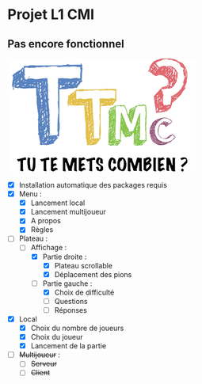 # Projet L1 CMI

## Pas encore fonctionnel

![TTMC Logo](/client-side/ttmc/logo_accueil.png)

* [x] Installation automatique des packages requis
* [x] Menu :
  * [x] Lancement local
  * [x] Lancement multijoueur
  * [x] A propos
  * [x] Règles

* [ ] Plateau :
  * [ ] Affichage :
    * [x] Partie droite :
      * [x] Plateau scrollable
      * [x] Déplacement des pions

    * [ ] Partie gauche :
      * [x] Choix de difficulté
      * [ ] Questions
      * [ ] Réponses

* [x] Local
  * [x] Choix du nombre de joueurs
  * [x] Choix du joueur
  * [x] Lancement de la partie

* [ ] ~~Multijoueur~~ :
  * [ ] ~~Serveur~~
  * [ ] ~~Client~~
